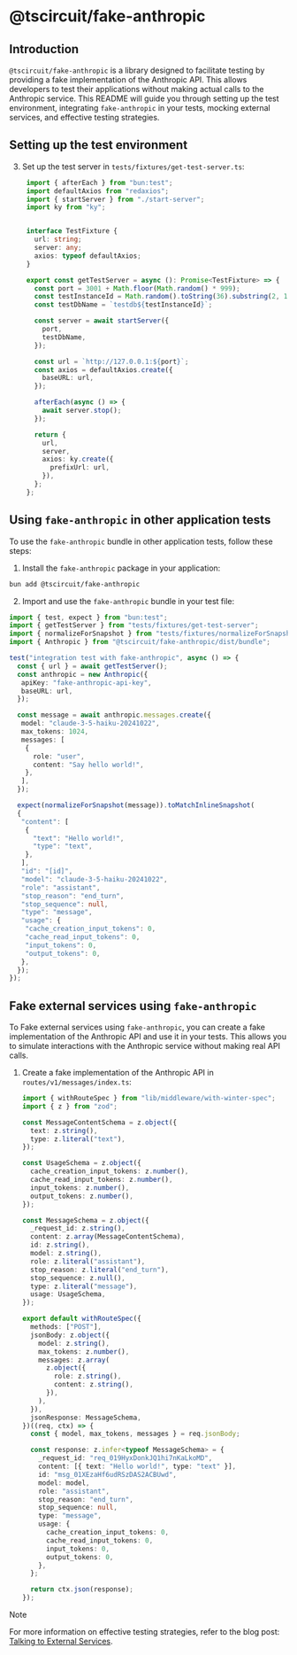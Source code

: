# @tscircuit/fake-anthropic

## Introduction

`@tscircuit/fake-anthropic` is a library designed to facilitate testing by providing a fake implementation of the Anthropic API. This allows developers to test their applications without making actual calls to the Anthropic service. This README will guide you through setting up the test environment, integrating `fake-anthropic` in your tests, mocking external services, and effective testing strategies.

## Setting up the test environment


3. Set up the test server in `tests/fixtures/get-test-server.ts`:
   ```ts
    import { afterEach } from "bun:test";
    import defaultAxios from "redaxios";
    import { startServer } from "./start-server";
    import ky from "ky";


    interface TestFixture {
      url: string;
      server: any;
      axios: typeof defaultAxios;
    }

    export const getTestServer = async (): Promise<TestFixture> => {
      const port = 3001 + Math.floor(Math.random() * 999);
      const testInstanceId = Math.random().toString(36).substring(2, 15);
      const testDbName = `testdb${testInstanceId}`;

      const server = await startServer({
        port,
        testDbName,
      });

      const url = `http://127.0.0.1:${port}`;
      const axios = defaultAxios.create({
        baseURL: url,
      });

      afterEach(async () => {
        await server.stop();
      });

      return {
        url,
        server,
        axios: ky.create({
          prefixUrl: url,
        }),
      };
    };
   ```

## Using `fake-anthropic` in other application tests

To use the `fake-anthropic` bundle in other application tests, follow these steps:

1. Install the `fake-anthropic` package in your application:
  ```sh
  bun add @tscircuit/fake-anthropic
  ```

2. Import and use the `fake-anthropic` bundle in your test file:
  ```ts
  import { test, expect } from "bun:test";
  import { getTestServer } from "tests/fixtures/get-test-server";
  import { normalizeForSnapshot } from "tests/fixtures/normalizeForSnapshot";
  import { Anthropic } from "@tscircuit/fake-anthropic/dist/bundle";

  test("integration test with fake-anthropic", async () => {
    const { url } = await getTestServer();
    const anthropic = new Anthropic({
     apiKey: "fake-anthropic-api-key",
     baseURL: url,
    });

    const message = await anthropic.messages.create({
     model: "claude-3-5-haiku-20241022",
     max_tokens: 1024,
     messages: [
      {
        role: "user",
        content: "Say hello world!",
      },
     ],
    });

    expect(normalizeForSnapshot(message)).toMatchInlineSnapshot(
    {
     "content": [
      {
        "text": "Hello world!",
        "type": "text",
      },
     ],
     "id": "[id]",
     "model": "claude-3-5-haiku-20241022",
     "role": "assistant",
     "stop_reason": "end_turn",
     "stop_sequence": null,
     "type": "message",
     "usage": {
      "cache_creation_input_tokens": 0,
      "cache_read_input_tokens": 0,
      "input_tokens": 0,
      "output_tokens": 0,
     },
    });
  });
  ```

## Fake external services using `fake-anthropic`

To Fake external services using `fake-anthropic`, you can create a fake implementation of the Anthropic API and use it in your tests. This allows you to simulate interactions with the Anthropic service without making real API calls.

1. Create a fake implementation of the Anthropic API in `routes/v1/messages/index.ts`:
   ```ts
   import { withRouteSpec } from "lib/middleware/with-winter-spec";
   import { z } from "zod";

   const MessageContentSchema = z.object({
     text: z.string(),
     type: z.literal("text"),
   });

   const UsageSchema = z.object({
     cache_creation_input_tokens: z.number(),
     cache_read_input_tokens: z.number(),
     input_tokens: z.number(),
     output_tokens: z.number(),
   });

   const MessageSchema = z.object({
     _request_id: z.string(),
     content: z.array(MessageContentSchema),
     id: z.string(),
     model: z.string(),
     role: z.literal("assistant"),
     stop_reason: z.literal("end_turn"),
     stop_sequence: z.null(),
     type: z.literal("message"),
     usage: UsageSchema,
   });

   export default withRouteSpec({
     methods: ["POST"],
     jsonBody: z.object({
       model: z.string(),
       max_tokens: z.number(),
       messages: z.array(
         z.object({
           role: z.string(),
           content: z.string(),
         }),
       ),
     }),
     jsonResponse: MessageSchema,
   })((req, ctx) => {
     const { model, max_tokens, messages } = req.jsonBody;

     const response: z.infer<typeof MessageSchema> = {
       _request_id: "req_019HyxDonkJQ1hi7nKaLkoMD",
       content: [{ text: "Hello world!", type: "text" }],
       id: "msg_01XEzaHf6udRSzDAS2ACBUwd",
       model: model,
       role: "assistant",
       stop_reason: "end_turn",
       stop_sequence: null,
       type: "message",
       usage: {
         cache_creation_input_tokens: 0,
         cache_read_input_tokens: 0,
         input_tokens: 0,
         output_tokens: 0,
       },
     };

     return ctx.json(response);
   });
   ```


> [!NOTE]
>
> For more information on effective testing strategies, refer to the blog post: [Talking to External Services](https://seve.blog/p/a-simple-pattern-for-api-testing?open=false#%C2%A7talking-to-external-services-spoiler-use-fakes).
